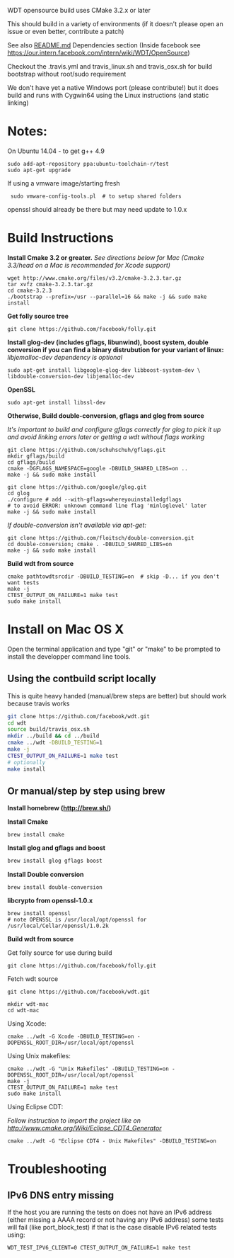 WDT opensource build uses CMake 3.2.x or later

This should build in a variety of environments (if it doesn't please open
an issue or even better, contribute a patch)

See also [README.md](../README.md#dependencies) Dependencies section
(Inside facebook see https://our.intern.facebook.com/intern/wiki/WDT/OpenSource)

Checkout the .travis.yml and travis_linux.sh and travis_osx.sh
for build bootstrap without root/sudo requirement

We don't have yet a native Windows port (please contribute!) but it does
build and runs with Cygwin64 using the Linux instructions (and static linking)

# Notes:
 On Ubuntu 14.04 - to get g++ 4.9
 ```
 sudo add-apt-repository ppa:ubuntu-toolchain-r/test
 sudo apt-get upgrade
 ```
If using a vmware image/starting fresh
```
 sudo vmware-config-tools.pl  # to setup shared folders
```

openssl should already be there but may need update to 1.0.x

# Build Instructions
__Install Cmake 3.2 or greater.__
*See directions below for Mac
(Cmake 3.3/head on a Mac is recommended for Xcode support)*
```
wget http://www.cmake.org/files/v3.2/cmake-3.2.3.tar.gz
tar xvfz cmake-3.2.3.tar.gz
cd cmake-3.2.3
./bootstrap --prefix=/usr --parallel=16 && make -j && sudo make install
```
__Get folly source tree__
```
git clone https://github.com/facebook/folly.git
```
__Install glog-dev (includes gflags, libunwind), boost system, double conversion
if you can find a binary distrubution for your variant of linux:__
*libjemalloc-dev dependency is optional*

```
sudo apt-get install libgoogle-glog-dev libboost-system-dev \
libdouble-conversion-dev libjemalloc-dev
```
__OpenSSL__
```
sudo apt-get install libssl-dev
```

__Otherwise, Build double-conversion, gflags and glog from source__

*It's important to build and configure gflags correctly for glog to pick it up
and avoid linking errors later or getting a wdt without flags working*
```
git clone https://github.com/schuhschuh/gflags.git
mkdir gflags/build
cd gflags/build
cmake -DGFLAGS_NAMESPACE=google -DBUILD_SHARED_LIBS=on ..
make -j && sudo make install
```

```
git clone https://github.com/google/glog.git
cd glog
./configure # add --with-gflags=whereyouinstalledgflags
# to avoid ERROR: unknown command line flag 'minloglevel' later
make -j && sudo make install
```

*If double-conversion isn't available via apt-get:*
```
git clone https://github.com/floitsch/double-conversion.git
cd double-conversion; cmake . -DBUILD_SHARED_LIBS=on
make -j && sudo make install
```


__Build wdt from source__
```
cmake pathtowdtsrcdir -DBUILD_TESTING=on  # skip -D... if you don't want tests
make -j
CTEST_OUTPUT_ON_FAILURE=1 make test
sudo make install
```
# Install on Mac OS X

Open the terminal application and type "git" or "make" to be prompted to install the developper command line tools.


## Using the contbuild script locally

This is quite heavy handed (manual/brew steps are better) but should work because travis works

```sh
git clone https://github.com/facebook/wdt.git
cd wdt
source build/travis_osx.sh
mkdir ../build && cd ../build
cmake ../wdt -DBUILD_TESTING=1
make -j
CTEST_OUTPUT_ON_FAILURE=1 make test
# optionally
make install
```

## Or manual/step by step using brew

__Install homebrew (http://brew.sh/)__


__Install Cmake__

```
brew install cmake
```

__Install glog and gflags and boost__
```sh
brew install glog gflags boost
```
__Install Double conversion__
```
brew install double-conversion
```

__libcrypto from openssl-1.0.x__

```
brew install openssl
# note OPENSSL is /usr/local/opt/openssl for  /usr/local/Cellar/openssl/1.0.2k
```


__Build wdt from source__

Get folly source for use during build
```
git clone https://github.com/facebook/folly.git
```
Fetch wdt source
```
git clone https://github.com/facebook/wdt.git
```

```
mkdir wdt-mac
cd wdt-mac
```
Using Xcode:
```
cmake ../wdt -G Xcode -DBUILD_TESTING=on -DOPENSSL_ROOT_DIR=/usr/local/opt/openssl
```

Using Unix makefiles:
```
cmake ../wdt -G "Unix Makefiles" -DBUILD_TESTING=on -DOPENSSL_ROOT_DIR=/usr/local/opt/openssl
make -j
CTEST_OUTPUT_ON_FAILURE=1 make test
sudo make install
```

Using Eclipse CDT:

*Follow instruction to import the project like on
http://www.cmake.org/Wiki/Eclipse_CDT4_Generator*
```
cmake ../wdt -G "Eclipse CDT4 - Unix Makefiles" -DBUILD_TESTING=on
```


# Troubleshooting

## IPv6 DNS entry missing
If the host you are running the tests on does not have an IPv6 address (either
missing a AAAA record or not having any IPv6 address) some tests will fail
(like port_block_test) if that is the case disable IPv6 related tests using:
```
WDT_TEST_IPV6_CLIENT=0 CTEST_OUTPUT_ON_FAILURE=1 make test
```
